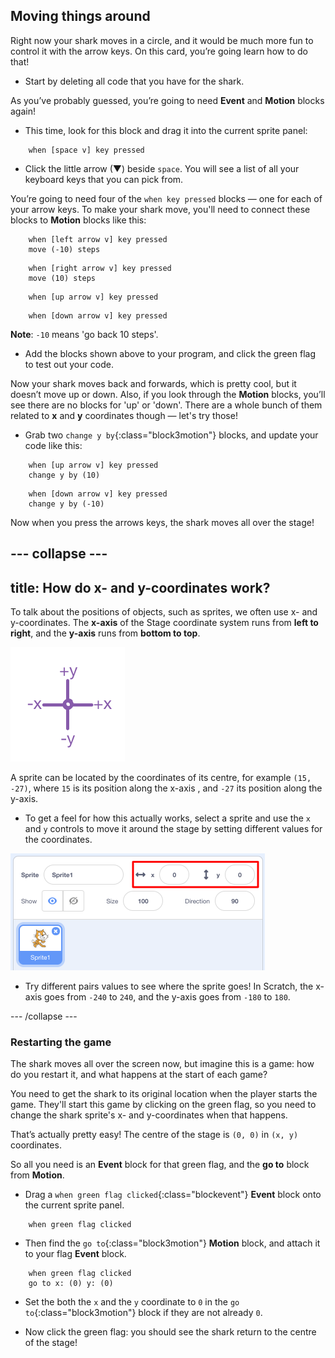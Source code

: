 ## Moving things around

Right now your shark moves in a circle, and it would be much more fun to control it with the arrow keys. On this card, you’re going learn how to do that!

+ Start by deleting all code that you have for the shark.

As you’ve probably guessed, you’re going to need **Event** and **Motion** blocks again! 

+ This time, look for this block and drag it into the current sprite panel:

```blocks3
    when [space v] key pressed
```

+ Click the little arrow (▼) beside `space`. You will see a list of all your keyboard keys that you can pick from. 

You’re going to need four of the `when key pressed` blocks — one for each of your arrow keys. To make your shark move, you'll need to connect these blocks to **Motion** blocks like this: 

```blocks3
    when [left arrow v] key pressed
    move (-10) steps
```

```blocks3
    when [right arrow v] key pressed
    move (10) steps
```

```blocks3
    when [up arrow v] key pressed
```

```blocks3
    when [down arrow v] key pressed
```

**Note**: `-10` means 'go back 10 steps'.

+ Add the blocks shown above to your program, and click the green flag to test out your code.

Now your shark moves back and forwards, which is pretty cool, but it doesn’t move up or down. Also, if you look through the **Motion** blocks, you’ll see there are no blocks for 'up' or 'down'. There are a whole bunch of them related to **x** and **y** coordinates though — let's try those!

+ Grab two `change y by`{:class="block3motion"} blocks, and update your code like this: 

```blocks3
    when [up arrow v] key pressed
    change y by (10)
```

```blocks3
    when [down arrow v] key pressed
    change y by (-10)
```

Now when you press the arrows keys, the shark moves all over the stage!

--- collapse ---
---
title: How do x- and y-coordinates work?
---

To talk about the positions of objects, such as sprites, we often use x- and y-coordinates. The **x-axis** of the Stage coordinate system runs from **left to right**, and the **y-axis** runs from **bottom to top**. 

![](images/moving3.png)

A sprite can be located by the coordinates of its centre, for example `(15, -27)`, where `15` is its position along the x-axis , and `-27` its position along the y-axis.

+ To get a feel for how this actually works, select a sprite and use the `x` and `y` controls to move it around the stage by setting different values for the coordinates.

![](images/xycoords.png)

+ Try different pairs values to see where the sprite goes! In Scratch, the x-axis goes from `-240` to `240`, and the y-axis goes from `-180` to `180`.

--- /collapse ---

### Restarting the game

The shark moves all over the screen now, but imagine this is a game: how do you restart it, and what happens at the start of each game?

You need to get the shark to its original location when the player starts the game. They'll start this game by clicking on the green flag, so you need to change the shark sprite's x- and y-coordinates when that happens.

That’s actually pretty easy! The centre of the stage is `(0, 0)` in `(x, y)` coordinates. 

So all you need is an **Event** block for that green flag, and the **go to** block from **Motion**. 

+ Drag a `when green flag clicked`{:class="blockevent"} **Event** block onto the current sprite panel.

```blocks3
    when green flag clicked
```

+ Then find the `go to`{:class="block3motion"} **Motion** block, and attach it to your flag **Event** block.

```blocks3
    when green flag clicked
    go to x: (0) y: (0)
```

+ Set the both the `x` and the `y` coordinate to `0` in the `go to`{:class="block3motion"} block if they are not already `0`. 

+ Now click the green flag: you should see the shark return to the centre of the stage!
